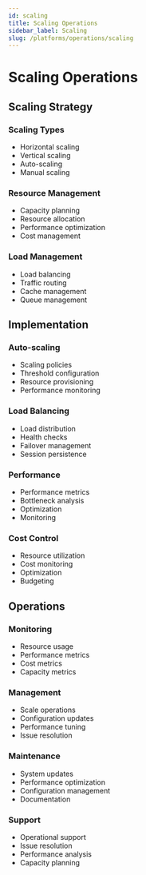 ```yaml
---
id: scaling
title: Scaling Operations
sidebar_label: Scaling
slug: /platforms/operations/scaling
---
```


# Scaling Operations

## Scaling Strategy

### Scaling Types
- Horizontal scaling
- Vertical scaling
- Auto-scaling
- Manual scaling

### Resource Management
- Capacity planning
- Resource allocation
- Performance optimization
- Cost management

### Load Management
- Load balancing
- Traffic routing
- Cache management
- Queue management

## Implementation

### Auto-scaling
- Scaling policies
- Threshold configuration
- Resource provisioning
- Performance monitoring

### Load Balancing
- Load distribution
- Health checks
- Failover management
- Session persistence

### Performance
- Performance metrics
- Bottleneck analysis
- Optimization
- Monitoring

### Cost Control
- Resource utilization
- Cost monitoring
- Optimization
- Budgeting

## Operations

### Monitoring
- Resource usage
- Performance metrics
- Cost metrics
- Capacity metrics

### Management
- Scale operations
- Configuration updates
- Performance tuning
- Issue resolution

### Maintenance
- System updates
- Performance optimization
- Configuration management
- Documentation

### Support
- Operational support
- Issue resolution
- Performance analysis
- Capacity planning 